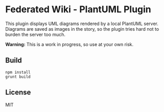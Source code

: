 # Federated Wiki - PlantUML Plugin

This plugin displays UML diagrams rendered by a local PlantUML server.
Diagrams are saved as images in the story, so the plugin tries hard
not to burden the server too much.

**Warning:** This is a work in progress, so use at your own risk.

## Build

    npm install
    grunt build

## License

MIT

